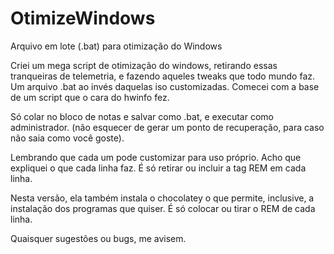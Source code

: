 # OtimizeWindows
Arquivo em lote (.bat) para otimização do Windows

Criei um mega script de otimização do windows, retirando essas tranqueiras de telemetria, e fazendo aqueles tweaks que todo mundo faz. Um arquivo .bat ao invés daquelas iso customizadas. Comecei com a base de um script que o cara do hwinfo fez.

Só colar no bloco de notas e salvar como .bat, e executar como administrador. (não esquecer de gerar um ponto de recuperação, para caso não saia como você goste).

Lembrando que cada um pode customizar para uso próprio. Acho que expliquei o que cada linha faz. É só retirar ou incluir a tag REM em cada linha.

Nesta versão, ela também instala o chocolatey o que permite, inclusive, a instalação dos programas que quiser. É só colocar ou tirar o REM de cada linha.

Quaisquer sugestões ou bugs, me avisem.
